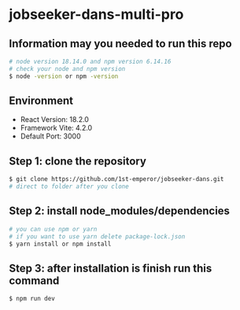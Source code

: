 # jobseeker-dans-multi-pro

## Information may you needed to run this repo
```bash
# node version 18.14.0 and npm version 6.14.16
# check your node and npm version
$ node -version or npm -version
```

## Environment 
- React Version: 18.2.0
- Framework Vite: 4.2.0
- Default Port: 3000

## Step 1: clone the repository
```bash
$ git clone https://github.com/1st-emperor/jobseeker-dans.git
# direct to folder after you clone
```

## Step 2: install node_modules/dependencies
```bash
# you can use npm or yarn
# if you want to use yarn delete package-lock.json
$ yarn install or npm install
```

## Step 3: after installation is finish run this command
```bash
$ npm run dev
```
